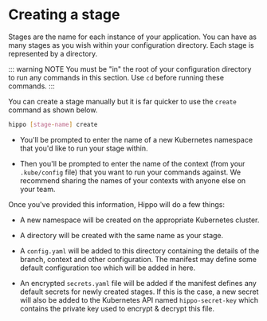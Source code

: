 # Creating a stage

Stages are the name for each instance of your application. You can have as many stages as you wish within your configuration directory. Each stage is represented by a directory.

::: warning NOTE
You must be "in" the root of your configuration directory to run any commands in this section. Use `cd` before running these commands.
:::

You can create a stage manually but it is far quicker to use the `create` command as shown below.

```bash
hippo [stage-name] create
```

- You'll be prompted to enter the name of a new Kubernetes namespace that you'd like to run your stage within.

- Then you'll be prompted to enter the name of the context (from your `.kube/config` file) that you want to run your commands against. We recommend sharing the names of your contexts with anyone else on your team.

Once you've provided this information, Hippo will do a few things:

- A new namespace will be created on the appropriate Kubernetes cluster.

- A directory will be created with the same name as your stage.

- A `config.yaml` will be added to this directory containing the details of the branch, context and other configuration. The manifest may define some default configuration too which will be added in here.

- An encrypted `secrets.yaml` file will be added if the manifest defines any default secrets for newly created stages. If this is the case, a new secret will also be added to the Kubernetes API named `hippo-secret-key` which contains the private key used to encrypt & decrypt this file.
